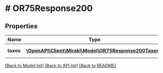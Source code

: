 # # OR75Response200

## Properties

Name | Type | Description | Notes
------------ | ------------- | ------------- | -------------
**taxes** | [**\OpenAPI\Client\Mirakl\Model\OR75Response200Taxes[]**](OR75Response200Taxes.md) | List of the order taxes | [optional]

[[Back to Model list]](../../README.md#models) [[Back to API list]](../../README.md#endpoints) [[Back to README]](../../README.md)
